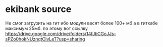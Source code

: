# ekibank source
Не смог загрузить на гит ибо модули весят более 100+ мб а в гитхабе максимум 25мб. по этому вот ссылку
<br>
https://drive.google.com/drive/folders/14fJtiCGcJJs-sPZo0hokNUznqtCIvLeT?usp=sharing
